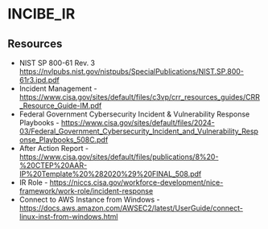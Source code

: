 # INCIBE_IR

## Resources

- NIST SP 800-61 Rev. 3 https://nvlpubs.nist.gov/nistpubs/SpecialPublications/NIST.SP.800-61r3.ipd.pdf
- Incident Management - https://www.cisa.gov/sites/default/files/c3vp/crr_resources_guides/CRR_Resource_Guide-IM.pdf
- Federal Government Cybersecurity Incident & Vulnerability Response Playbooks - https://www.cisa.gov/sites/default/files/2024-03/Federal_Government_Cybersecurity_Incident_and_Vulnerability_Response_Playbooks_508C.pdf
- After Action Report - https://www.cisa.gov/sites/default/files/publications/8%20-%20CTEP%20AAR-IP%20Template%20%282020%29%20FINAL_508.pdf
- IR Role - https://niccs.cisa.gov/workforce-development/nice-framework/work-role/incident-response
- Connect to AWS Instance from Windows - https://docs.aws.amazon.com/AWSEC2/latest/UserGuide/connect-linux-inst-from-windows.html
